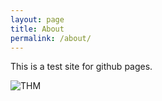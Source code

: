 ```yaml
---
layout: page
title: About
permalink: /about/
---
```


This is a test site for github pages.

<img src="https://tryhackme-badges.s3.amazonaws.com/FieldSupp0rt.png" alt="THM">

 
[downeg at github]: https://github.com/downeg


